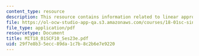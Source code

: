 ```yaml
---
content_type: resource
description: This resource contains information related to linear approximation.
file: https://ol-ocw-studio-app-qa.s3.amazonaws.com/courses/18-01sc-single-variable-calculus-fall-2010/29f7e8b35ecc89da1c7b8c2b6e7e9220_MIT18_01SCF10_Ses23e.pdf
file_type: application/pdf
resourcetype: Document
title: MIT18_01SCF10_Ses23e.pdf
uid: 29f7e8b3-5ecc-89da-1c7b-8c2b6e7e9220
---
```

